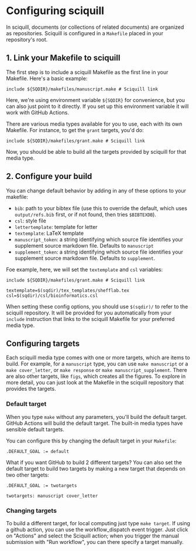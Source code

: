 # Configuring sciquill

In sciquill, documents (or collections of related documents) are organized as repositories.
Sciquill is configured in a `Makefile` placed in your repository's root.


## 1. Link your Makefile to sciquill

The first step is to include a sciquill Makefile as the first line in your Makefile. Here's a basic example:

```make
include ${SQDIR}/makefiles/manuscript.make # Sciquill link
```

Here, we're using environment variable `${SQDIR}` for convenience, but you can also just point to it directly. If you set up this environment variable it will work with GitHub Actions.

There are various media types available for you to use, each with its own Makefile. For instance, to get the `grant` targets, you'd do:

```make
include ${SQDIR}/makefiles/grant.make # Sciquill link
```

Now, you should be able to build all the targets provided by sciquill for that media type.

## 2. Configure your build

You can change default behavior by adding in any of these options to your makefile:

- `bib`: path to your bibtex file (use this to override the default, which uses `output/refs.bib` first, or if not found, then tries `$BIBTEXDB`).
- `csl`:  style file
- `lettertemplate`: template for letter
- `textemplate`: LaTeX template
- `manuscript_token`:  a string identifying which source file identifies your supplement source markdown file. Defaults to `manuscript`
- `supplement_token`: a string identifying which source file identifies your supplement source markdown file. Defaults to `supplement`.


Foe example, here, we will set the `textemplate` and `csl` variables:

```make
include ${SQDIR}/makefiles/grant.make # Sciquill link

textemplate=$(sqdir)/tex_templates/shefflab.tex
csl=$(sqdir)/csl/bioinformatics.csl
```

When setting these config options, you should use `$(sqdir)/` to refer to the sciquill repository. It will be provided for you automatically from your `include` instruction that links to the sciquill Makefile for your preferred media type.


## Configuring targets

Each sciquill media type comes with one or more targets, which are items to build. For example, for a `manuscript` type, you can use `make manuscript` or a `make cover_letter`, or `make response` or `make manuscript_supplement`. There are also other targets, like `figs`, which creates all the figures. To explore in more detail, you can just look at the Makefile in the sciquill repository that provides the targets.

### Default target

When you type `make` without any parameters, you'll build the default target. GitHub Actions will build the default target. The built-in media types have sensible default targets. 

You can configure this by changing the default target in your `Makefile`:

```console
.DEFAULT_GOAL := default
```

What if you want GitHub to build 2 different targets? You can also set the default target to build two targets by making a new target that depends on two other targets:

```console
.DEFAULT_GOAL := twotargets

twotargets: manuscript cover_letter
```

### Changing targets

To build a different target, for local computing just type `make target`. If using a github action, you can use the workflow_dispatch event trigger. Just click on "Actions" and select the Sciquill action; when you trigger the manual submission with "Run workflow", you can there specify a target manually.

